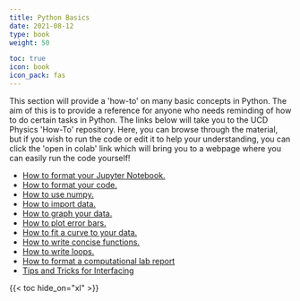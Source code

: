 ```yaml
---
title: Python Basics
date: 2021-08-12
type: book
weight: 50

toc: true
icon: book
icon_pack: fas
---
```


This section will provide a 'how-to' on many basic concepts in Python. The aim of this is to provide a reference for anyone who needs reminding of how to do certain tasks in Python. The links below will take you to the UCD Physics 'How-To' repository. Here, you can browse through the material, but if you wish to run the code or edit it to help your understanding, you can click the 'open in colab' link which will bring you to a webpage where you can easily run the code yourself!

- [How to format your Jupyter Notebook.](https://github.com/UCD-Physics/Python-HowTos/blob/main/How_to_use_markdown_cells.ipynb)
- [How to format your code.](https://github.com/UCD-Physics/Python-HowTos/blob/main/How_to_write_your_code_well.ipynb)
- [How to use numpy.](https://github.com/UCD-Physics/Python-HowTos/blob/main/Numpy.ipynb)
- [How to import data.](https://github.com/UCD-Physics/Python-HowTos/blob/main/Importing_Data.ipynb)
- [How to graph your data.](https://github.com/UCD-Physics/Python-HowTos/blob/main/Matplotlib1.ipynb)
- [How to plot error bars.](https://github.com/UCD-Physics/Python-HowTos/blob/main/Error_Bars.ipynb)
- [How to fit a curve to your data.](https://github.com/UCD-Physics/Python-HowTos/blob/main/Curve_fit.ipynb)
- [How to write concise functions.](https://github.com/UCD-Physics/Python-HowTos/blob/main/Functions.ipynb)
- [How to write loops.](https://github.com/UCD-Physics/Python-HowTos/blob/main/Writing_Loops.ipynb)
- [How to format a computational lab report](https://github.com/UCD-Physics/Python-HowTos/blob/main/Computational_Lab_Guideslines.pdf)
- [Tips and Tricks for Interfacing](https://github.com/UCD-Physics/Python-HowTos/blob/main/Interfacing.ipynb)



 {{< toc hide_on="xl" >}}
